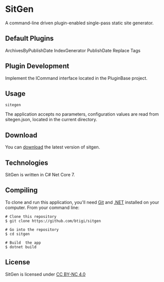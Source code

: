 # SitGen

A command-line driven plugin-enabled single-pass static site generator.


## Default Plugins

ArchivesByPublishDate
IndexGenerator
PublishDate
Replace
Tags


## Plugin Development

Implement the ICommand interface located in the PluginBase project.


## Usage
``` 
sitegen
```

The application accepts no parameters, configuration values are read from sitegen.json, located in the current directory.

## Download

You can [download](https://github.com/btigi/sitgen/releases/) the latest version of sitgen.


## Technologies

SitGen is written in C# Net Core 7.


## Compiling

To clone and run this application, you'll need [Git](https://git-scm.com) and [.NET](https://dotnet.microsoft.com/) installed on your computer. From your command line:

```
# Clone this repository
$ git clone https://github.com/btigi/sitgen

# Go into the repository
$ cd sitgen

# Build  the app
$ dotnet build
```


## License

SitGen is licensed under [CC BY-NC 4.0](https://creativecommons.org/licenses/by-nc/4.0/)
